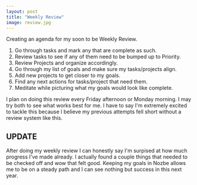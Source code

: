 ```yaml
---
layout: post
title: "Weekly Review"
image: review.jpg
---
```


Creating an agenda for my soon to be Weekly Review.

1. Go through tasks and mark any that are complete as such.
2. Review tasks to see if any of them need to be bumped up to Priority.
3. Review Projects and organize accordingly.
4. Go through my list of goals and make sure my tasks/projects align.
5. Add new projects to get closer to my goals.
6. Find any next actions for tasks/project that need them.
7. Meditate while picturing what my goals would look like complete.

I plan on doing this review every Friday afternoon or Monday morning. I may try both to see what works best for me. I have to say I'm extremely excited to tackle this because I believe my previous attempts fell short without a review system like this. 

## **UPDATE**

After doing my weekly review I can honestly say I'm surpised at how much progress I've made already. I actually found a couple things that needed to be checked off and wow that felt good. Keeping my goals in Nozbe allows me to be on a steady path and I can see nothing but success in this next year.
